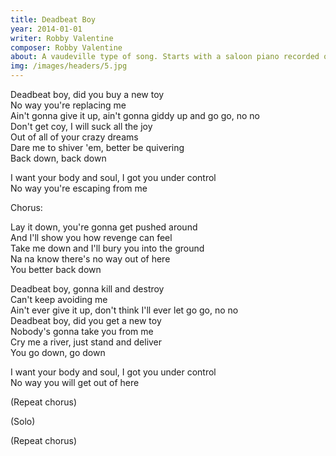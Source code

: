 ```yaml
---
title: Deadbeat Boy
year: 2014-01-01
writer: Robby Valentine
composer: Robby Valentine
about: A vaudeville type of song. Starts with a saloon piano recorded on bad vinyl. A Michael Jackson-minded verse. Queen-like harmonies in the chorus. Brian may’s guitar orchestra in ‘Good company’ was the inspiration of the guitar solo.
img: /images/headers/5.jpg
---
```


<p>Deadbeat boy, did you buy a new toy<br />
    No way you're replacing me<br />
    Ain't gonna give it up, ain't gonna giddy up and go go, no no<br />
    Don't get coy, I will suck all the joy<br />
    Out of all of your crazy dreams<br />
    Dare me to shiver 'em, better be quivering<br />
    Back down, back down</p>

<p>I want your body and soul, I got you under control<br />
    No way you're escaping from me</p>

<p class="em">Chorus:</p>

<p>Lay it down, you're gonna get pushed around<br />
    And I'll show you how revenge can feel<br />
    Take me down and I'll bury you into the ground<br />
    Na na know there's no way out of here<br />
    You better back down</p>

<p>Deadbeat boy, gonna kill and destroy<br />
    Can't keep avoiding me<br />
    Ain't ever give it up, don't think I'll ever let go go, no no<br />
    Deadbeat boy, did you get a new toy<br />
    Nobody's gonna take you from me<br />
    Cry me a river, just stand and deliver<br />
    You go down, go down</p>

<p>I want your body and soul, I got you under control<br />
    No way you will get out of here</p>

<p class="em">(Repeat chorus)</p>

<p class="em">(Solo)</p>

<p class="em">(Repeat chorus)</p>